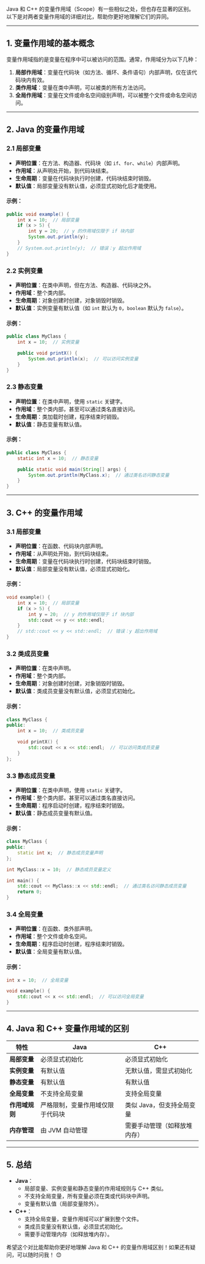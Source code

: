 Java 和 C++ 的变量作用域（Scope）有一些相似之处，但也存在显著的区别。以下是对两者变量作用域的详细对比，帮助你更好地理解它们的异同。

---

## **1. 变量作用域的基本概念**
变量作用域指的是变量在程序中可以被访问的范围。通常，作用域分为以下几种：
1. **局部作用域**：变量在代码块（如方法、循环、条件语句）内部声明，仅在该代码块内有效。
2. **类作用域**：变量在类中声明，可以被类的所有方法访问。
3. **全局作用域**：变量在文件或命名空间级别声明，可以被整个文件或命名空间访问。

---

## **2. Java 的变量作用域**
### **2.1 局部变量**
- **声明位置**：在方法、构造器、代码块（如 `if`、`for`、`while`）内部声明。
- **作用域**：从声明处开始，到代码块结束。
- **生命周期**：变量在代码块执行时创建，代码块结束时销毁。
- **默认值**：局部变量没有默认值，必须显式初始化后才能使用。

#### 示例：
```java
public void example() {
    int x = 10;  // 局部变量
    if (x > 5) {
        int y = 20;  // y 的作用域仅限于 if 块内部
        System.out.println(y);
    }
    // System.out.println(y);  // 错误：y 超出作用域
}
```

### **2.2 实例变量**
- **声明位置**：在类中声明，但在方法、构造器、代码块之外。
- **作用域**：整个类内部。
- **生命周期**：对象创建时创建，对象销毁时销毁。
- **默认值**：实例变量有默认值（如 `int` 默认为 `0`，`boolean` 默认为 `false`）。

#### 示例：
```java
public class MyClass {
    int x = 10;  // 实例变量

    public void printX() {
        System.out.println(x);  // 可以访问实例变量
    }
}
```

### **2.3 静态变量**
- **声明位置**：在类中声明，使用 `static` 关键字。
- **作用域**：整个类内部，甚至可以通过类名直接访问。
- **生命周期**：类加载时创建，程序结束时销毁。
- **默认值**：静态变量有默认值。

#### 示例：
```java
public class MyClass {
    static int x = 10;  // 静态变量

    public static void main(String[] args) {
        System.out.println(MyClass.x);  // 通过类名访问静态变量
    }
}
```

---

## **3. C++ 的变量作用域**
### **3.1 局部变量**
- **声明位置**：在函数、代码块内部声明。
- **作用域**：从声明处开始，到代码块结束。
- **生命周期**：变量在代码块执行时创建，代码块结束时销毁。
- **默认值**：局部变量没有默认值，必须显式初始化。

#### 示例：
```cpp
void example() {
    int x = 10;  // 局部变量
    if (x > 5) {
        int y = 20;  // y 的作用域仅限于 if 块内部
        std::cout << y << std::endl;
    }
    // std::cout << y << std::endl;  // 错误：y 超出作用域
}
```

### **3.2 类成员变量**
- **声明位置**：在类中声明。
- **作用域**：整个类内部。
- **生命周期**：对象创建时创建，对象销毁时销毁。
- **默认值**：类成员变量没有默认值，必须显式初始化。

#### 示例：
```cpp
class MyClass {
public:
    int x = 10;  // 类成员变量

    void printX() {
        std::cout << x << std::endl;  // 可以访问类成员变量
    }
};
```

### **3.3 静态成员变量**
- **声明位置**：在类中声明，使用 `static` 关键字。
- **作用域**：整个类内部，甚至可以通过类名直接访问。
- **生命周期**：程序启动时创建，程序结束时销毁。
- **默认值**：静态成员变量有默认值。

#### 示例：
```cpp
class MyClass {
public:
    static int x;  // 静态成员变量声明
};

int MyClass::x = 10;  // 静态成员变量定义

int main() {
    std::cout << MyClass::x << std::endl;  // 通过类名访问静态成员变量
    return 0;
}
```

### **3.4 全局变量**
- **声明位置**：在函数、类外部声明。
- **作用域**：整个文件或命名空间。
- **生命周期**：程序启动时创建，程序结束时销毁。
- **默认值**：全局变量有默认值。

#### 示例：
```cpp
int x = 10;  // 全局变量

void example() {
    std::cout << x << std::endl;  // 可以访问全局变量
}
```

---

## **4. Java 和 C++ 变量作用域的区别**
| 特性                | Java                                | C++                                |
|---------------------|-------------------------------------|------------------------------------|
| **局部变量**        | 必须显式初始化                     | 必须显式初始化                     |
| **实例变量**        | 有默认值                           | 无默认值，需显式初始化             |
| **静态变量**        | 有默认值                           | 有默认值                           |
| **全局变量**        | 不支持全局变量                     | 支持全局变量                       |
| **作用域规则**      | 严格限制，变量作用域仅限于代码块   | 类似 Java，但支持全局变量           |
| **内存管理**        | 由 JVM 自动管理                    | 需要手动管理（如释放堆内存）       |

---

## **5. 总结**
- **Java**：
  - 局部变量、实例变量和静态变量的作用域规则与 C++ 类似。
  - 不支持全局变量，所有变量必须在类或代码块中声明。
  - 变量有默认值（局部变量除外）。
- **C++**：
  - 支持全局变量，变量作用域可以扩展到整个文件。
  - 类成员变量没有默认值，必须显式初始化。
  - 需要手动管理内存（如释放堆内存）。

希望这个对比能帮助你更好地理解 Java 和 C++ 的变量作用域区别！如果还有疑问，可以随时问我！ 😊